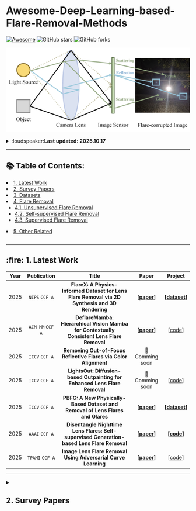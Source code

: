# Awesome-Deep-Learning-based-Flare-Removal-Methods
[![Awesome](https://cdn.rawgit.com/sindresorhus/awesome/d7305f38d29fed78fa85652e3a63e154dd8e8829/media/badge.svg)](https://github.com/sindresorhus/awesome) ![GitHub stars](https://img.shields.io/github/stars/cranbs/Awesome-Flare-Removal?color=green)  ![GitHub forks](https://img.shields.io/github/forks/cranbs/Awesome-Flare-Removal?color=9cf)

<p align="center">
  <img src="asset/flareRemoval.png" />
</p>

<details>
<summary>:loudspeaker:<strong>Last updated: 2025.10.17</strong></summary>

- [10/2025] Update with NeurlPS2025 papers. 
- [09/2025] Update with ACMMM2025, TPAMI papers. 
- [06/2025] Update with ICCV2025 papers.   
</details>

------

## 📚 Table of Contents:

<table style="margin-left: auto; margin-right: auto;">
  <li><a href="#1-Latest">1. Latest Work</a></li>
  <li><a href="#2-Survey-Papers">2. Survey Papers</a></li>
  <li><a href="#3-Datasets">3. Datasets</a>
  <li><a href="#4-Flare-Removal">4. Flare Removal</a>
      <ul>
          <li><a href="#41-unsupervised">4.1. Unsupervised Flare Removal </a></li>
          <li><a href="#42-selfsupervised">4.2. Self-supervised Flare Removal</a></li>
          <li><a href="#43-supervised">4.3. Supervised Flare Removal</a></li>
      </ul>
  </li><li><a href="#5-Other-Related">5. Other Related</a>
</table>

-------

<h2 id="1-Latest">
    <span>:fire: 1. Latest Work </span>
</h2>

| Year |       Publication        |                            Title                             |                            Paper                             |                        Project                        |
| :--: | :----------------------: | :----------------------------------------------------------: | :----------------------------------------------------------: | :---------------------------------------------------: |
| 2025 | `NIPS` `CCF A` | **FlareX: A Physics-Informed Dataset for Lens Flare Removal via 2D Synthesis and 3D Rendering** |      **[[paper](https://arxiv.org/pdf/2510.09995)]**       |   **[[dataset](https://github.com/qulishen/FlareX)]**   |
| 2025 |       `ACM MM` `CCF A`       | **DeflareMamba: Hierarchical Vision Mamba for Contextually Consistent Lens Flare Removal** |       **[[paper](https://arxiv.org/pdf/2508.02113)]**        |  [[code](https://github.com/BNU-ERC-ITEA/DeflareMamba)]       |
| 2025 |       `ICCV` `CCF A`       | **Removing Out-of-Focus Reflective Flares via Color Alignment** |   🚀 Comming soon          |     |
| 2025 |       `ICCV` `CCF A`       | **LightsOut: Diffusion-based Outpainting for Enhanced Lens Flare Removal** |         🚀 Comming soon      |    [[code](https://github.com/Ray-1026/LightsOut-official)]    |
| 2025 | `ICCV` `CCF A` | **PBFG: A New Physically-Based Dataset and Removal of Lens Flares and Glares** |      **[[paper](https://cg.skku.edu/pub/papers/2025-zhu-iccv-pbfg-cam.pdf)]**       |   **[[dataset](https://github.com/cgskku/pbfg)]**   |
| 2025 |        `AAAI` `CCF A`         | **Disentangle Nighttime Lens Flares: Self-supervised Generation-based Lens Flare Removal** |       **[[paper](https://arxiv.org/pdf/2502.10714)]**        |   **[[code](https://github.com/xhnshui/Flare-Removal)]**        |
| 2025 |        `TPAMI` `CCF A`       | **Image Lens Flare Removal Using Adversarial Curve Learning** |       **[[paper](https://ieeexplore.ieee.org/document/10989553)]**        | [[code](https://github.com/YuyanZhou1/Improving-Lens-Flare-Removal)] |

-------
<details>
  <summary>
      <h2 id="2-Survey-Papers">
          <span>2. Survey Papers</span>
      </h2>
  </summary>

| Year |       Publication        |                            Title                             |                            Paper                             |                        Project                        |
| :--: | :----------------------: | :----------------------------------------------------------: | :----------------------------------------------------------: | :---------------------------------------------------: |
| 2023 | `CVPRW` `CCF A Workshop` | **Mipi 2023 challenge on nighttime flare removal: Methods and results** | **[[paper](https://openaccess.thecvf.com/content/CVPR2023W/MIPI/papers/Dai_MIPI_2023_Challenge_on_Nighttime_Flare_Removal_Methods_and_Results_CVPRW_2023_paper.pdf)]** | **[[project](https://mipi-challenge.org/MIPI2023/)]** |
| 2024 | `CVPRW` `CCF A Workshop` | **Mipi 2024 challenge on nighttime flare removal: Methods and results** | **[[paper](https://ieeexplore.ieee.org/document/10678229)]** | **[[project](https://mipi-challenge.org/MIPI2024/)]** |
| 2023 |         `ArXiv`          |            **Toward flare-free images: A survey**            |       **[[paper](https://arxiv.org/abs/2310.14354)]**        |                                                       |
| 2023 |         `ArXiv`          | **Toward Real Flare Removal: A Comprehensive Pipeline and A New Benchmark** |       **[[paper](https://arxiv.org/pdf/2306.15884)]**                                          |
<details>

-------

<details>
  <summary>
      <h2 id="3-Datasets">
          <span>3. Datasets</span>
      </h2>
  </summary>

| Year |   Publication   |                            Title                             |                            Paper                             |                      Dataset                      |
| :--: | :-------------: | :----------------------------------------------------------: | :----------------------------------------------------------: | :-----------------------------------------------: |
| 2025 | `NIPS` `CCF A` | **FlareX: A Physics-Informed Dataset for Lens Flare Removal via 2D Synthesis and 3D Rendering** |      **[[paper](https://arxiv.org/pdf/2510.09995)]**       |   **[[dataset](https://github.com/qulishen/FlareX)]**   |
| 2025 | `ICCV` `CCF A` | **PBFG: A New Physically-Based Dataset and Removal of Lens Flares and Glares** |      **[[paper](https://cg.skku.edu/pub/papers/2025-zhu-iccv-pbfg-cam.pdf)]**       |   **[[dataset](https://github.com/cgskku/pbfg)]**   |
| 2024 | `TPAMI` `CCF A` | **Flare7k++: Mixing synthetic and real datasets for nighttime flare removal and beyond** |       **[[paper](https://arxiv.org/pdf/2306.04236)]**        | **[[dataset](https://github.com/ykdai/Flare7K)]** |
| 2022 | `NIPS` `CCF A`  | **Flare7k: A phenomenological nighttime flare removal dataset** | **[[paper](https://proceedings.neurips.cc/paper_files/paper/2022/file/1909ac72220bf5016b6c93f08b66cf36-Paper-Datasets_and_Benchmarks.pdf)]** | **[[dataset](https://github.com/ykdai/Flare7K)]** |
| 2023 |     `ArXiv`     | **Tackling scattering and reflective flare in mobile camera systems: A raw image dataset for enhanced flare removal** | **[[paper](https://ui.adsabs.harvard.edu/abs/2023arXiv230714180L/abstract)]** |                                                   |
| 2023 |     `ArXiv`     | **Toward Real Flare Removal: A Comprehensive Pipeline and A New Benchmark** |       **[[paper](https://arxiv.org/pdf/2306.15884)]**        |     
<details>
-------
<details>
  <summary>
      <h2 id="4-Flare-Removal">
          <span>4. Flare removal</span>
      </h2>
  </summary>

  <summary><h3 id="41-unsupervised"><span>4.1. Unsupervised Flare Removal</span></h3></summary>

| Year |  Publication   |                            Title                             |                            Paper                             |                             Code                             |
| :--: | :------------: | :----------------------------------------------------------: | :----------------------------------------------------------: | :----------------------------------------------------------: |
| 2021 | `ICCV` `CCF A` | **Light source guided single image flare removal from unpaired data** | **[[paper](https://openaccess.thecvf.com/content/ICCV2021/papers/Qiao_Light_Source_Guided_Single-Image_Flare_Removal_From_Unpaired_Data_ICCV_2021_paper.pdf)]** | **[[code](https://github.com/tanmayj2020/LightSourceGuideSingleImageFlareRemoval-ICCV2021)]** |
<details>
<details>
  <summary><h3 id="42-selfsupervised"><span>4.2. Self-supervised  Flare Removal</span></h3></summary>

| Year |  Publication   |                            Title                             |                            Paper                             |                             Code                             |
| :--: | :------------: | :----------------------------------------------------------: | :----------------------------------------------------------: | :----------------------------------------------------------: |
| 2025 |        `AAAI` `CCF A`         | **Disentangle Nighttime Lens Flares: Self-supervised Generation-based Lens Flare Removal** |       **[[paper](https://arxiv.org/pdf/2502.10714)]**        |   **[[code](https://github.com/xhnshui/Flare-Removal)]**        |
<details>
<details>
  <summary><h3 id="43-supervised"><span>4.3. Supervised  Flare Removal</span></h3></summary>


| Year |          Publication          |                            Title                             |                            Paper                             |                             Code                             |
| :--: | :---------------------------: | :----------------------------------------------------------: | :----------------------------------------------------------: | :----------------------------------------------------------: |
| 2025 |       `ICCV` `CCF A`       | **LightsOut: Diffusion-based Outpainting for Enhanced Lens Flare Removal** |         🚀 Comming soon      |    [[code](https://github.com/Ray-1026/LightsOut-official)]    |
| 2025 |       `ICCV` `CCF A`       | **Removing Out-of-Focus Reflective Flares via Color Alignment** |   🚀 Comming soon          |  🚀 Comming soon      |
| 2025 |       `ACM MM` `CCF A`       | **DeflareMamba: Hierarchical Vision Mamba for Contextually Consistent Lens Flare Removal** |       **[[paper](https://arxiv.org/pdf/2508.02113)]**        |  [[code](https://github.com/BNU-ERC-ITEA/DeflareMamba)]       |
| 2025 |       `IEEE TCSVT` `CCF B`       | **SAFAformer: Scale-Aware Frequency-Adaptive Guidance for Nighttime Flare Removal** |       **[[paper](https://ieeexplore.ieee.org/document/11113259)]**        |         |
| 2025 |       `Neural Networks` `CCF B`       | **LUFormer : A luminance-informed localized transformer with frequency augmentation for nighttime flare removal** |       **[[paper](https://www.sciencedirect.com/science/article/pii/S0893608025005404)]**        |   [[code](https://github.com/HeZhao0725/LUFormer)]|
| 2025 |        `TCE`       | **Nighttime Glare Removal for Consumer Electronics via Latent Space Transformation and Feature Enhanced Attention Mechanism** |       **[[paper](https://ieeexplore.ieee.org/abstract/document/11006158)]**        |   |
| 2025 |        `TPAMI` `CCF A`       | **Image Lens Flare Removal Using Adversarial Curve Learning** |       **[[paper](https://ieeexplore.ieee.org/document/10989553)]**        | [[code](https://github.com/YuyanZhou1/Improving-Lens-Flare-Removal)] |
| 2025 |        `Expert Systems with Applications` `CCF C`       | **IllumiNet: A two-stage model for effective flare removal and light enhancement under complex lighting conditions** |       **[[paper](https://www.sciencedirect.com/science/article/pii/S0957417425012606)]**        |  
| 2025 |       `ICASSP` `CCF C`        |            **Flare-Aware RWKV for Flare Removal**            | **[[paper](https://ieeexplore.ieee.org/document/10888487)]** |                                                              |
| 2025 |   `Neural Networks` `CCF B`   | **When low-light meets flares: Towards Synchronous Flare Removal and Brightness Enhancement** | **[[paper](https://www.sciencedirect.com/science/article/abs/pii/S0893608025000280)]** |                                                              |
| 2025 |   `Neurocomputing` `CCF C`    |        **Mask-Q attention network for flare removal**        | **[[paper](https://www.sciencedirect.com/science/article/abs/pii/S0952197625001034)]** |                                                              |
| 2025 |        `EAAI` `CCF C`         | **A self-prompt based dual-domain network for nighttime flare removal** | **[[paper](https://www.sciencedirect.com/science/article/abs/pii/S0925231225007726)]** |                                                              |
| 2025 |      `IEEE TASE` `CCF B`      | **Self-prior Guided Spatial and Fourier Transformer  for Nighttime Flare Removal** | **[[paper](https://ieeexplore.ieee.org/abstract/document/10877847)]** |        **[[code](https://github.com/cranbs/SGSFT)]**         |
| 2025 |      `IEEE TCSVT` `CCF B`      | **LPFSformer: Location Prior Guided Frequency and Spatial Interactive Learning for Nighttime Flare Removal** | **[[paper](https://ieeexplore.ieee.org/document/10777570)]** |                                                              |
| 2024 |       `ICASSP` `CCF C`        | **Flare-free vision: Empowering uformer with depth insights** | **[[paper](https://www.researchgate.net/profile/Marwan-Torki/publication/376586936_FLARE-FREE_VISION_EMPOWERING_UFORMER_WITH_DEPTH_INSIGHTS_ICASSP2024/links/657ea3058e2401526dde1e84/FLARE-FREE-VISION-EMPOWERING-UFORMER-WITH-DEPTH-INSIGHTS-ICASSP2024.pdf)]** | **[[code](https://github.com/yousefkotp/Flare-Free-Vision-Empowering-Uformer-with-Depth-Insights)]** |
| 2024 | `The Visual Computer` `CCF C` | **Mfdnet: Multifrequency deflare network for efficient nighttime flare removal** | **[[paper](https://link.springer.com/article/10.1007/s00371-024-03540-x)]** | **[[code](https://github.com/Jiang-maomao/flare-removal)]**                                                             |
| 2024 |            `ArXiv`            | **Harmonizing Light and Darkness: A Symphony of Prior-guided Data Synthesis and Adaptive Focus for Nighttime Flare Removal** |       **[[paper](https://arxiv.org/pdf/2404.00313)]**        | **[[code](https://github.com/qulishen/Harmonizing-Light-and-Darkness)]** |
| 2024 | `Pattern Recognition` `CCF B` | **Gr-gan: A unified adversarial framework for single image glare removal and denoising** | **[[paper](https://www.sciencedirect.com/science/article/pii/S0031320324005661)]** |                                                              |
| 2024 |        `BMVC` `CCF C`         | **Difflare: Removing image lens flare with latent diffusion model** |       **[[paper](https://arxiv.org/pdf/2407.14746)]**        |    **[[code](https://github.com/TianwenZhou/Difflare)]**     |
| 2024 |         `ACM MM` `CCF A`       | **Understanding and tackling scattering and reflective flare for mobile camera systems** |       **[[paper](https://dl.acm.org/doi/pdf/10.1145/3664647.3681306)]**        |      |
| 2024 | `BMVC` `CCF C` | **GN-FR: Generalizable Neural Radiance Fields for Flare Removal** | **[[paper](https://arxiv.org/pdf/2412.08200)]** |  |
| 2024 |      `IEEE TIP` `CCF A`       | **Towards blind flare removal using knowledge-driven flare-level estimator** | **[[paper](https://ieeexplore.ieee.org/abstract/document/10726687)]** |  
| 2023 |        `ICCV` `CCF A`         | **Improving lens flare removal with general-purpose pipeline and multiple light sources recovery** | **[[paper](https://openaccess.thecvf.com/content/ICCV2023/papers/Zhou_Improving_Lens_Flare_Removal_with_General-Purpose_Pipeline_and_Multiple_Light_ICCV_2023_paper.pdf)]** | **[[code](https://github.com/YuyanZhou1/Improving-Lens-Flare-Removal)]** |
| 2023 |   `CVPRW` `CCF A Workshop`    | **Hard-negative sampling with cascaded fine-tuning network to boost flare removal performance in the nighttime images** | **[[paper](https://openaccess.thecvf.com/content/CVPR2023W/MIPI/papers/Song_Hard-Negative_Sampling_With_Cascaded_Fine-Tuning_Network_To_Boost_Flare_Removal_CVPRW_2023_paper.pdf)]** |                                                              |
| 2023 |   `CVPRW` `CCF A Workshop`    | **Ff-former: Swin fourier transformer for nighttime flare removal** | **[[paper](https://openaccess.thecvf.com/content/CVPR2023W/MIPI/papers/Zhang_FF-Former_Swin_Fourier_Transformer_for_Nighttime_Flare_Removal_CVPRW_2023_paper.pdf)]** |                                                              |
| 2023 |        `CVPR` `CCF A`         | **Nighttime smartphone reflective flare removal using optical center symmetry prior** | **[[paper](https://openaccess.thecvf.com/content/CVPR2023/papers/Dai_Nighttime_Smartphone_Reflective_Flare_Removal_Using_Optical_Center_Symmetry_Prior_CVPR_2023_paper.pdf)]** |     **[[code](https://github.com/ykdai/BracketFlare)]**      |
| 2022 |        `NIPS` `CCF A`         | **Flare7k: A phenomenological nighttime flare removal dataset** | **[[paper](https://proceedings.neurips.cc/paper_files/paper/2022/file/1909ac72220bf5016b6c93f08b66cf36-Paper-Datasets_and_Benchmarks.pdf)]** |        **[[code](https://github.com/ykdai/Flare7K)]**        |
| 2021 |        `ICCV` `CCF A`         |      **How to train neural networks for flare removal**      | **[[paper](https://openaccess.thecvf.com/content/ICCV2021/papers/Wu_How_To_Train_Neural_Networks_for_Flare_Removal_ICCV_2021_paper.pdf)]** | **[[code](https://github.com/budui/flare_removal_pytorch)]** |

<details>

-------

<details>
  <summary><h2 id="5-Other-Related"><span>5. Other Related</span></h2></summary>
                                                        
| Year |  Publication   |                            Title                             |                            Paper                             |                             Code                             |
| :--: | :------------: | :----------------------------------------------------------: | :----------------------------------------------------------: | :----------------------------------------------------------: |
| 2025 |`IEEE IoTJ`| **Adversarial Lens Flares: A Threat to Camera-Based Systems in Smart Devices** | **[[paper](https://ieeexplore.ieee.org/abstract/document/10806811/)]** |   |
| 2025 |`ArXiv`| **Integrating Spatial and Frequency Information for Under-Display Camera Image Restoration** | **[[paper](https://arxiv.org/pdf/2501.18517)]** |   |
<details>

## Star History

[![Star History Chart](https://api.star-history.com/svg?repos=cranbs/Awesome-Flare-Removal&type=date&legend=top-left)](https://www.star-history.com/#c%20ran%20b%20s/c%20ran%20b%20s&cranbs/Awesome-Flare-Removal&type=date&legend=top-left)

